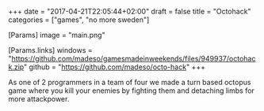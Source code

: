 +++
date = "2017-04-21T22:05:44+02:00"
draft = false
title = "Octohack"
categories = ["games", "no more sweden"]

[Params]
image = "main.png"

[Params.links]
windows = "https://github.com/madeso/gamesmadeinweekends/files/949937/octohack.zip"
github = "https://github.com/madeso/octo-hack"
+++

As one of 2 programmers in a team of four we made a turn based octopus game where you kill your enemies by fighting them and detaching limbs for more attackpower.

